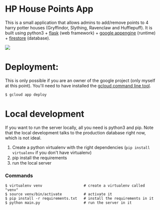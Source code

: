 # HP House Points App

This is a small application that allows admins to add/remove points to 4 harry potter houses (Gryffindor, Slything, Ravenclaw and Hufflepuff).
It is built using python3 + [flask](https://flask.palletsprojects.com/en/1.1.x/) (web framework) + [google appengine](https://cloud.google.com/appengine) (runtime) + [firestore](https://cloud.google.com/firestore) (database).

![](static/app_screenshot.png)


# Deployment:

This is only possible if you are an owner of the google project (only myself at this point). You'll need to have installed the [gcloud command line tool](https://cloud.google.com/sdk/gcloud).
```
$ gcloud app deploy
```

# Local development
If you want to run the server locally, all you need is python3 and pip. Note that the local development talks to the production database right now, which is not ideal.

1. Create a python virtualenv with the right dependencies (`pip install virtualenv` if you don't have virtualenv)
2. pip install the requirements
3. run the local server

### Commands

```
$ virtualenv venv                   # create a virtualenv called "venv"
$ source venv/bin/activate          # activate it
$ pip install -r requirements.txt   # install the requirements in it
$ python main.py                    # run the server in it
```
